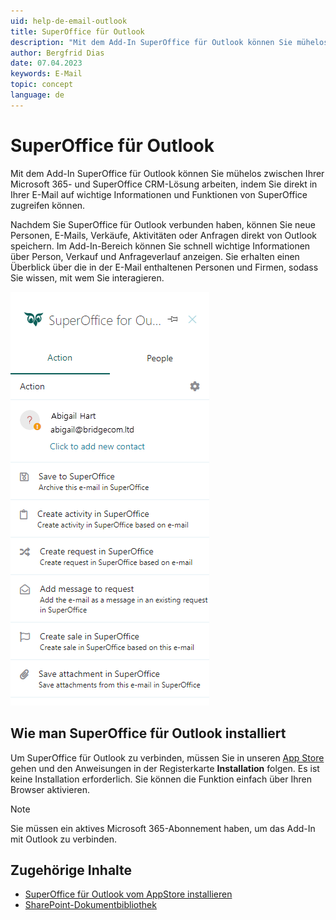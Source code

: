 ```yaml
---
uid: help-de-email-outlook
title: SuperOffice für Outlook
description: "Mit dem Add-In SuperOffice für Outlook können Sie mühelos zwischen Ihrer Microsoft 365- und SuperOffice CRM-Lösung arbeiten, indem Sie direkt in Ihrer E-Mail auf wichtige Informationen und Funktionen von SuperOffice zugreifen können."
author: Bergfrid Dias
date: 07.04.2023
keywords: E-Mail
topic: concept
language: de
---
```


# SuperOffice für Outlook

Mit dem Add-In SuperOffice für Outlook können Sie mühelos zwischen Ihrer Microsoft 365- und SuperOffice CRM-Lösung arbeiten, indem Sie direkt in Ihrer E-Mail auf wichtige Informationen und Funktionen von SuperOffice zugreifen können.

Nachdem Sie SuperOffice für Outlook verbunden haben, können Sie neue Personen, E-Mails, Verkäufe, Aktivitäten oder Anfragen direkt von Outlook speichern. Im Add-In-Bereich können Sie schnell wichtige Informationen über Person, Verkauf und Anfrageverlauf anzeigen. Sie erhalten einen Überblick über die in der E-Mail enthaltenen Personen und Firmen, sodass Sie wissen, mit wem Sie interagieren.

![In der Registerkarte Aktion können Sie Aufgaben wie das Speichern in der E-Mail und das Erstellen von Aktivitäten in SuperOffice ausführen -screenshot][img1]

## Wie man SuperOffice für Outlook installiert

Um SuperOffice für Outlook zu verbinden, müssen Sie in unseren [App Store][1] gehen und den Anweisungen in der Registerkarte **Installation** folgen. Es ist keine Installation erforderlich. Sie können die Funktion einfach über Ihren Browser aktivieren.

> [!NOTE]
> Sie müssen ein aktives Microsoft 365-Abonnement haben, um das Add-In mit Outlook zu verbinden.

## Zugehörige Inhalte

* [SuperOffice für Outlook vom AppStore installieren][1]
* [SharePoint-Dokumentbibliothek][2]

<!-- Referenced links -->
[1]: https://online.superoffice.com/appstore/superoffice-as/superoffice-for-outlook
[2]: ../../../document/library/learn/index.md

<!-- Referenced images -->
[img1]: ../../../../media/loc/en/email/user-superoffice-outlook-sidepanel.png
